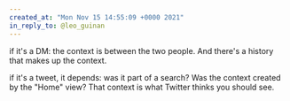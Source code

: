```yaml
---
created_at: "Mon Nov 15 14:55:09 +0000 2021"
in_reply_to: @leo_guinan
---
```


if it's a DM: the context is between the two people. And there's a history that makes up the context.

if it's a tweet, it depends: was it part of a search? Was the context created by the "Home" view? That context is what Twitter thinks you should see.